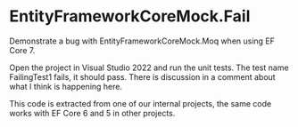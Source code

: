 # EntityFrameworkCoreMock.Fail

Demonstrate a bug with EntityFrameworkCoreMock.Moq when using EF Core 7.

Open the project in Visual Studio 2022 and run the unit tests. The test name FailingTest1 fails, it should pass. There is discussion in a comment about what I think is happening here.

This code is extracted from one of our internal projects, the same code works with EF Core 6 and 5 in other projects.

